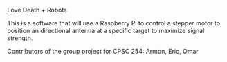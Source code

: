 Love Death + Robots

This is a software that will use a Raspberry Pi to control a stepper motor to position an directional antenna at a specific 
target to maximize signal strength.

Contributors of the group project for CPSC 254:
Armon, Eric, Omar

